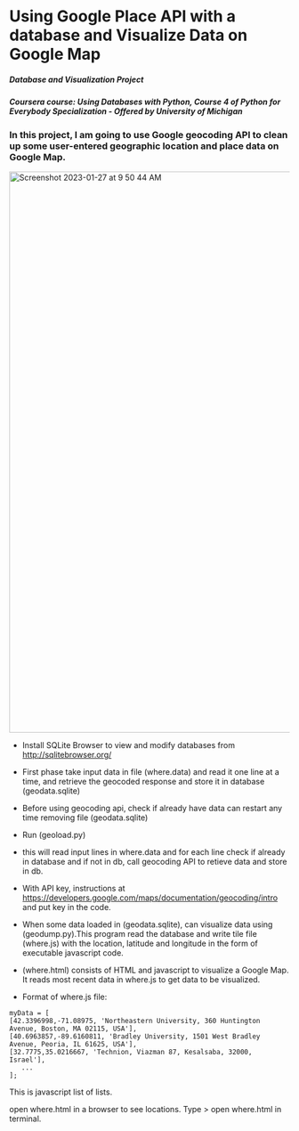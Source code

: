 # Using Google Place API with a database and Visualize Data on Google Map

#####  Database and Visualization Project 
##### Coursera course: Using Databases with Python, Course 4 of Python for Everybody Specialization - Offered by University of Michigan

### In this project, I am going to use Google geocoding API to clean up some user-entered geographic location and place data on Google Map.
<img width="1008" alt="Screenshot 2023-01-27 at 9 50 44 AM" src="https://user-images.githubusercontent.com/18339193/215115901-d1c57835-cc45-4d6b-836f-dbd0f6319713.png">

- Install SQLite Browser to view and modify databases from 
http://sqlitebrowser.org/
- First phase take input data in file (where.data) and read it one line at a time, and retrieve the geocoded response and store it in database (geodata.sqlite)
- Before using geocoding api, check if already have data
can restart any time removing file (geodata.sqlite)

- Run (geoload.py)
- this will read input lines in where.data and for each line check if already in database and 
  if not in db, call geocoding API to retieve data and store in db.

- With API key, instructions at 
https://developers.google.com/maps/documentation/geocoding/intro
and put key in the code. 

- When some data loaded in (geodata.sqlite), can visualize data using (geodump.py).This program read the database and write tile file 
(where.js) with the location, latitude and longitude in the form of executable javascript code.

- (where.html) consists of HTML and javascript to visualize a Google Map. It reads most recent data in where.js to get data to be visualized. 

- Format of where.js file:
```
myData = [
[42.3396998,-71.08975, 'Northeastern University, 360 Huntington Avenue, Boston, MA 02115, USA'],
[40.6963857,-89.6160811, 'Bradley University, 1501 West Bradley Avenue, Peoria, IL 61625, USA'],
[32.7775,35.0216667, 'Technion, Viazman 87, Kesalsaba, 32000, Israel'],
   ...
];
```
This is javascript list of lists. 

open where.html in a browser to see locations. Type > open where.html in terminal. 
